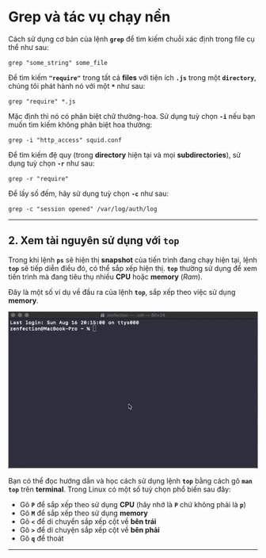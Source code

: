 # Grep và tác vụ chạy nền

Cách sử dụng cơ bản của lệnh **`grep`** để tìm kiếm chuỗi xác định trong file cụ thể như sau:

```shell
grep "some_string" some_file
```

Để tìm kiếm **`"require"`** trong tất cả **files** với tiện ích **`.js`** trong một **`directory`**, chúng tôi phát hành nó với một **`*`** như sau:

```shell
grep "require" *.js
```

Mặc định thì nó có phân biệt chữ thường-hoa. Sử dụng tuỳ chọn **`-i`** nếu bạn muốn tìm kiếm không phân biệt hoa thường:

```shell
grep -i "http_access" squid.conf
```

Để tìm kiếm đệ quy (trong **directory** hiện tại và mọi **subdirectories**), sử dụng tuỳ chọn **`-r`** như sau:

```shell
grep -r "require"
```

Để lấy số đếm, hãy sử dụng tuỳ chọn **`-c`** như sau:

```shell
grep -c "session opened" /var/log/auth/log
```

---

## 2. Xem tài nguyên sử dụng với **`top`**

Trong khi lệnh **`ps`** sẽ hiện thị **snapshot** của tiến trình đang chạy hiện tại, lệnh **`top`** sẽ tiếp diễn điều đó, có thể sắp xếp hiện thị. **`top`** thường sử dụng để xem tiến trình mà đang tiêu thụ nhiều **CPU** hoặc **memory** (*Ram*).

Đây là một số ví dụ về đầu ra của lệnh **`top`**, sắp xếp theo việc sử dụng **memory**.

![2020-08-16 20.19.45.gif](https://raw.githubusercontent.com/Zenfection/Image/master/2020/08/16-20-22-33-2020-08-16%2020.19.45.gif)

Bạn có thể đọc hướng dẫn và học cách sử dụng lệnh **`top`** bằng cách gõ **`man top`** trên **terminal**. Trong Linux có một số tuỳ chọn phổ biến sau đây:

- Gõ **`P`** để sắp xếp theo sử dụng **CPU** (hãy nhớ là **`P`** chứ không phải là **`p`**)
- Gõ **`M`** để sắp xếp theo sử dụng **memory**
- Gõ **`<`** để di chuyển sắp xếp cột về **bên trái**
- Gõ **`>`** để di chuyện sắp xếp cột về **bên phải**
- Gõ **`q`** để thoát

---


